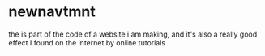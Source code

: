# newnavtmnt
the is part of the code of a website i am making, and it's also a really good effect I found on the internet by online tutorials
